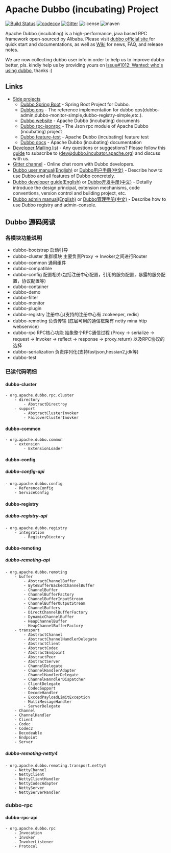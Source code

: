 # Apache Dubbo (incubating) Project

[![Build Status](https://travis-ci.org/apache/incubator-dubbo.svg?branch=master)](https://travis-ci.org/apache/incubator-dubbo) 
[![codecov](https://codecov.io/gh/apache/incubator-dubbo/branch/master/graph/badge.svg)](https://codecov.io/gh/apache/incubator-dubbo)
[![Gitter](https://badges.gitter.im/alibaba/dubbo.svg)](https://gitter.im/alibaba/dubbo?utm_source=badge&utm_medium=badge&utm_campaign=pr-badge)
![license](https://img.shields.io/github/license/alibaba/dubbo.svg)
![maven](https://img.shields.io/maven-central/v/com.alibaba/dubbo.svg)

Apache Dubbo (incubating) is a high-performance, java based RPC framework open-sourced by Alibaba. Please visit [dubbo official site ](http://dubbo.incubator.apache.org) for quick start and documentations, as well as [Wiki](https://github.com/apache/incubator-dubbo/wiki) for news, FAQ, and release notes.

We are now collecting dubbo user info in order to help us to improve dubbo better, pls. kindly help us by providing yours on [issue#1012: Wanted: who's using dubbo](https://github.com/apache/incubator-dubbo/issues/1012), thanks :)

## Links

* [Side projects](https://github.com/apache/incubator-dubbo)
    * [Dubbo Spring Boot](https://github.com/apache/incubator-dubbo-spring-boot-project) - Spring Boot Project for Dubbo.
    * [Dubbo ops](https://github.com/apache/incubator-dubbo-ops) - The reference implementation for dubbo ops(dubbo-admin,dubbo-monitor-simple,dubbo-registry-simple,etc.).
    * [Dubbo website](https://github.com/apache/incubator-dubbo-website) - Apache Dubbo (incubating) documents
    * [Dubbo rpc-jsonrpc](https://github.com/apache/incubator-dubbo-rpc-jsonrpc) - The Json rpc module of Apache Dubbo (incubating) project
    * [Dubbo feature-test](https://github.com/apache/incubator-dubbo-feature-test) - Apache Dubbo (incubating) feature test
    * [Dubbo docs](https://github.com/apache/incubator-dubbo-docs) - Apache Dubbo (incubating) documentation  
* [Developer Mailing list](https://github.com/apache/incubator-dubbo/issues/1393) - Any questions or suggestions? Please follow this [guide](https://github.com/apache/incubator-dubbo/issues/1393) to subscribe to (dev@dubbo.incubator.apache.org) and discuss with us.
* [Gitter channel](https://gitter.im/alibaba/dubbo) - Online chat room with Dubbo developers.
* [Dubbo user manual(English)](http://dubbo.apache.org/books/dubbo-user-book-en/) or [Dubbo用户手册(中文)](http://dubbo.apache.org/books/dubbo-user-book/) - Describe how to use Dubbo and all features of Dubbo concretely.
* [Dubbo developer guide(English)](http://dubbo.apache.org/books/dubbo-dev-book-en/) or [Dubbo开发手册(中文)](http://dubbo.apache.org/books/dubbo-dev-book/) - Detailly introduce the design principal, extension mechanisms, code conventions, version control and building project, etc.
* [Dubbo admin manual(English)](http://dubbo.apache.org/books/dubbo-admin-book-en/) or [Dubbo管理手册(中文)](http://dubbo.apache.org/books/dubbo-admin-book/) - Describe how to use Dubbo registry and admin-console.

## Dubbo 源码阅读  

### 各模块功能说明  
* dubbo-bootstrap 启动引导  
* dubbo-cluster 集群模块 主要负责Proxy -> Invoker之间进行Router
* dubbo-common 通用组件  
* dubbo-compatible  
* dubbo-config 配置相关(包括注册中心配置，引用的服务配置，暴露的服务配置，协议配置等)
* dubbo-container  
* dubbo-demo  
* dubbo-filter 
* dubbo-monitor
* dubbo-plugin
* dubbo-registry  注册中心(支持的注册中心有 zookeeper, redis)
* dubbo-remoting 负责传输 (底层可用的通信框架有 netty mina http webservice)
* dubbo-rpc RPC核心功能 抽象整个RPC通信过程 (Proxy -> serialize -> request  -> Invoker -> reflect -> response -> proxy.return) 以及RPC协议的选择
* dubbo-serialization 负责序列化(支持fastjson,hessian2,jdk等)
* dubbo-test  

### 已读代码明细
#### dubbo-cluster
    - org.apache.dubbo.rpc.cluster
        - directory
            - AbstractDirectroy
        - support
            - AbstractClusterInvoker
            - FailoverClusterInovker
#### dubbo-common  
    - org.apache.dubbo.common
        - extension 
            - ExtensionLoader  
#### dubbo-config
##### dubbo-config-api
    - org.apache.dubbo.config
        - ReferenceConfig
        - ServiceConfig
#### dubbo-registry
##### dubbo-registry-api
    - org.apache.dubbo.registry
        - integration
            - RegistryDiectory
#### dubbo-remoting
##### dubbo-remoting-api
    - org.apache.dubbo.remoting
        - buffer
            - AbstractChannelBuffer
            - ByteBufferBackedChannelBuffer
            - ChannelBuffer
            - ChannelBufferFactory
            - ChannelBufferInputStream
            - ChannelBufferOutputStream
            - ChannelBuffers
            - DirectChannelBufferFactory
            - DynamicChannelBuffer
            - HeapChannelBuffer
            - HeapChannelBufferFactory
        - transport
            - AbstractChannel
            - AbstractChannelHandlerDelegate
            - AbstractClient
            - AbstractCodec
            - AbstractEndpoint
            - AbstractPeer
            - AbstractServer
            - ChannelDelegate
            - ChannelHandlerAdapter
            - ChannelHandlerDelegate
            - ChannelHanndlerDispatcher
            - ClientDelegate
            - CodecSupport
            - DecodeHandler
            - ExccedPayloadLimitException
            - MultiMessageHandler
            - ServerDelegate
        - Channel
        - ChannelHandler
        - Client
        - Codec
        - Codec2
        - Decodeable
        - Endpoint
        - Server

##### dubbo-remoting-netty4
    - org.apache.dubbo.remoting.transport.netty4
        - NettyChannel
        - NettyClient
        - NettyClientHandler
        - NettyCodecAdapter
        - NettyServer
        - NettyServerHandler
        
### dubbo-rpc
#### dubbo-rpc-api
    - org.apache.dubbo.rpc
        - Invocation
        - Invoker
        - InvokerListener
        - Protocol